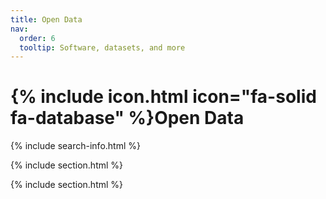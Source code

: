 ```yaml
---
title: Open Data
nav:
  order: 6
  tooltip: Software, datasets, and more
---
```


# {% include icon.html icon="fa-solid fa-database" %}Open Data

<!-- Lorem ipsum dolor sit amet, consectetur adipiscing elit, sed do eiusmod tempor incididunt ut labore et dolore magna aliqua.
Ut enim ad minim veniam, quis nostrud exercitation ullamco laboris nisi ut aliquip ex ea commodo consequat. -->

<!-- {% include tags.html tags="publication, resource, website" %} -->

{% include search-info.html %}

{% include section.html %}

<!-- ## Featured -->

<!-- {% include list.html component="card" data="projects" filters="group: featured" %} -->

{% include section.html %}

<!-- ## More

{% include list.html component="card" data="projects" filters="group: " style="small" %} -->
